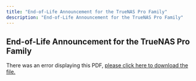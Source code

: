 ```yaml
---
title: "End-of-Life Announcement for the TrueNAS Pro Family"
description: "End-of-Life Announcement for the TrueNAS Pro Family"
---
```


## End-of-Life Announcement for the TrueNAS Pro Family

<object data="https://www.truenas.com/docs/pdf/EOL.pdf" type="application/pdf" width="95%" height="1000">
  There was an error displaying this PDF, <a href="/pdf/EOL.pdf">please click here to download the file.</a>
</object>
